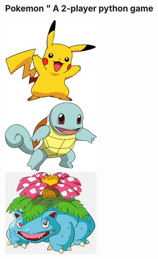 # Pokemon " A 2-player python game
<img width = "300" src="./pics/pikachu.png"> <img width = "300" src="./pics/squirtle.png"> <img width = "300" src="./pics/vinasaur.png">
